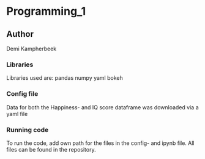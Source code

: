 # Programming_1
## Author
Demi Kampherbeek

### Libraries
Libraries used are:
pandas 
numpy
yaml
bokeh

### Config file
Data for both the Happiness- and IQ score dataframe was downloaded via a yaml file

### Running code
To run the code, add own path for the files in the config- and ipynb file. All files can be found in the repository.

